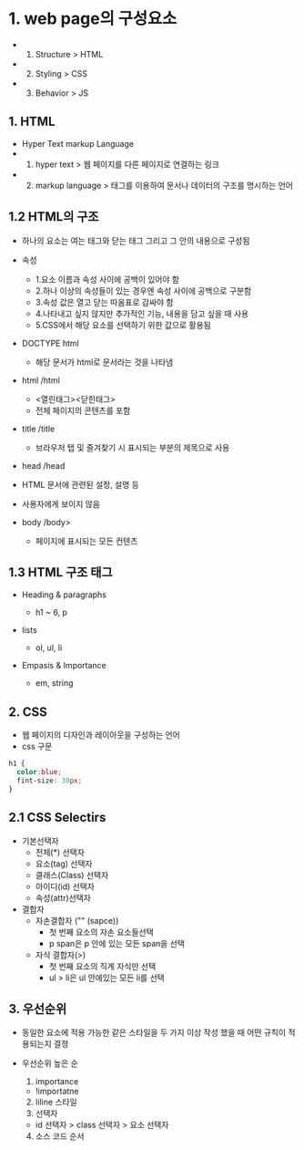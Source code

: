 # 1. web page의 구성요소
- 1. Structure > HTML
- 2. Styling > CSS
- 3. Behavior > JS

## 1. HTML
- Hyper Text markup Language
- 1. hyper text > 웹 페이지를 다른 페이지로 연결하는 링크
- 2. markup language > 태그를 이용하여 문서나 데이터의 구조를 명시하는 언어

## 1.2 HTML의 구조
- 하나의 요소는 여는 태그와 닫는 태그 그리고 그 안의 내용으로 구성됨
- 속성
  - 1.요소 이름과 속성 사이에 공백이 있어야 함
  - 2.하나 이상의 속성들이 있는 경우엔 속성 사이에 공백으로 구분함
  - 3.속성 값은 열고 닫는 따옴표로 감싸야 함
  - 4.나타내고 싶지 않지만 추가적인 기능, 내용을 담고 싶을 때 사용
  - 5.CSS에서 해당 요소를 선택하기 위한 값으로 활용됨

- DOCTYPE html
  - 해당 문서가 html로 문서라는 것을 나타냄

- html /html
  - <열린태그><닫힌태그>
  - 전체 페이지의 콘텐츠를 포함

- title /title
  - 브라우저 탭 및 즐겨찾기 시 표시되는 부분의 제목으로 사용

-  head /head
  - HTML 문서에 관련된 설정, 설명 등
  - 사용자에게 보이지 않음

- body /body>
  - 페이지에 표시되는 모든 컨텐츠

## 1.3 HTML 구조 태그
- Heading & paragraphs
  - h1 ~ 6, p

- lists
  - ol, ul, li

- Empasis & Importance
  - em, string


## 2. CSS
- 웹 페이지의 디자인과 레이아웃을 구성하는 언어
- css 구문
```css
h1 {
  color:blue;
  fint-size: 30px;
}
```
## 2.1 CSS Selectirs
- 기본선택자
  - 전체(*) 선택자
  - 요소(tag) 선택자
  - 클래스(Class) 선택자
  - 아이디(id) 선택자
  - 속성(attr)선택자
- 결합자
  - 자손결합자 ("" (sapce))
    - 첫 번째 요소의 자손 요소들선택
    - p span은 p 안에 있는 모든 span을 선택
  - 자식 결합자(>)
    - 첫 번째 요소의 직계 자식만 선택
    - ul > li은 ul 안에있는 모든 li를 선택

## 3. 우선순위
- 동일한 요소에 적용 가능한 같은 스타일을 두 가지 이상 작성 했을 때 어떤 규칙이 적용되는지 결졍

- 우선순위 높은 순
  1. importance
    - !importatne
  2. liline 스타일
  3. 선택자
    - id 선택자 > class 선택자 > 요소 선택자
  4. 소스 코드 순서